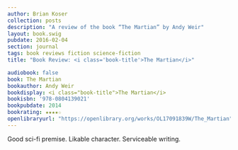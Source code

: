 ```yaml
---
author: Brian Koser
collection: posts
description: "A review of the book “The Martian” by Andy Weir"
layout: book.swig
pubdate: 2016-02-04
section: journal
tags: book reviews fiction science-fiction
title: "Book Review: <i class='book-title'>The Martian</i>"

audiobook: false
book: The Martian
bookauthor: Andy Weir
bookdisplay: <i class="book-title">The Martian</i>
bookisbn: '978-0804139021'
bookpubdate: 2014 
bookrating: ★★★★☆
openlibraryurl: "https://openlibrary.org/works/OL17091839W/The_Martian"
---
```

Good sci-fi premise. Likable character. Serviceable writing.